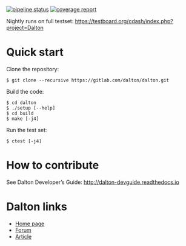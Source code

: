 [![pipeline status](https://gitlab.com/dalton/dalton/badges/master/pipeline.svg)](https://gitlab.com/dalton/dalton/pipelines) [![coverage report](https://gitlab.com/dalton/dalton/badges/master/coverage.svg)](https://gitlab.com/dalton/dalton/pipelines)

Nightly runs on full testset: https://testboard.org/cdash/index.php?project=Dalton

# Quick start

Clone the repository:
```
$ git clone --recursive https://gitlab.com/dalton/dalton.git
```

Build the code:
```
$ cd dalton
$ ./setup [--help]
$ cd build
$ make [-j4]
```

Run the test set:
```
$ ctest [-j4]
```

# How to contribute

See Dalton Developer’s Guide: http://dalton-devguide.readthedocs.io

# Dalton links

- [Home page](http://daltonprogram.org/)
- [Forum](http://forum.daltonprogram.org/)
- [Article](http://onlinelibrary.wiley.com/doi/10.1002/wcms.1172/abstract)
